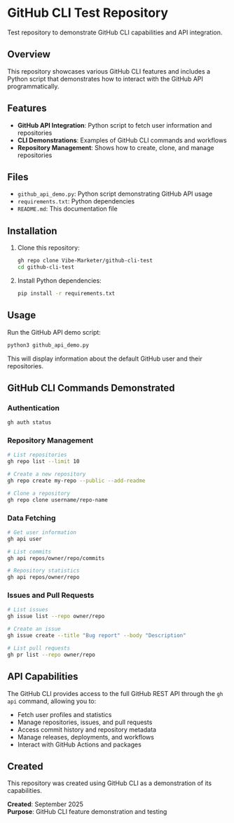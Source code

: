 # GitHub CLI Test Repository

Test repository to demonstrate GitHub CLI capabilities and API integration.

## Overview

This repository showcases various GitHub CLI features and includes a Python script that demonstrates how to interact with the GitHub API programmatically.

## Features

- **GitHub API Integration**: Python script to fetch user information and repositories
- **CLI Demonstrations**: Examples of GitHub CLI commands and workflows
- **Repository Management**: Shows how to create, clone, and manage repositories

## Files

- `github_api_demo.py`: Python script demonstrating GitHub API usage
- `requirements.txt`: Python dependencies
- `README.md`: This documentation file

## Installation

1. Clone this repository:
   ```bash
   gh repo clone Vibe-Marketer/github-cli-test
   cd github-cli-test
   ```

2. Install Python dependencies:
   ```bash
   pip install -r requirements.txt
   ```

## Usage

Run the GitHub API demo script:

```bash
python3 github_api_demo.py
```

This will display information about the default GitHub user and their repositories.

## GitHub CLI Commands Demonstrated

### Authentication
```bash
gh auth status
```

### Repository Management
```bash
# List repositories
gh repo list --limit 10

# Create a new repository
gh repo create my-repo --public --add-readme

# Clone a repository
gh repo clone username/repo-name
```

### Data Fetching
```bash
# Get user information
gh api user

# List commits
gh api repos/owner/repo/commits

# Repository statistics
gh api repos/owner/repo
```

### Issues and Pull Requests
```bash
# List issues
gh issue list --repo owner/repo

# Create an issue
gh issue create --title "Bug report" --body "Description"

# List pull requests
gh pr list --repo owner/repo
```

## API Capabilities

The GitHub CLI provides access to the full GitHub REST API through the `gh api` command, allowing you to:

- Fetch user profiles and statistics
- Manage repositories, issues, and pull requests
- Access commit history and repository metadata
- Manage releases, deployments, and workflows
- Interact with GitHub Actions and packages

## Created

This repository was created using GitHub CLI as a demonstration of its capabilities.

**Created**: September 2025  
**Purpose**: GitHub CLI feature demonstration and testing
